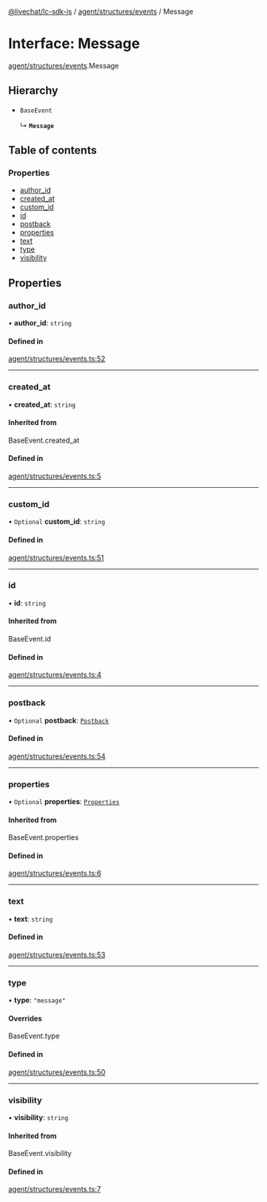 [@livechat/lc-sdk-js](../README.md) / [agent/structures/events](../modules/agent_structures_events.md) / Message

# Interface: Message

[agent/structures/events](../modules/agent_structures_events.md).Message

## Hierarchy

- `BaseEvent`

  ↳ **`Message`**

## Table of contents

### Properties

- [author\_id](agent_structures_events.Message.md#author_id)
- [created\_at](agent_structures_events.Message.md#created_at)
- [custom\_id](agent_structures_events.Message.md#custom_id)
- [id](agent_structures_events.Message.md#id)
- [postback](agent_structures_events.Message.md#postback)
- [properties](agent_structures_events.Message.md#properties)
- [text](agent_structures_events.Message.md#text)
- [type](agent_structures_events.Message.md#type)
- [visibility](agent_structures_events.Message.md#visibility)

## Properties

### author\_id

• **author\_id**: `string`

#### Defined in

[agent/structures/events.ts:52](https://github.com/livechat/lc-sdk-js/blob/a63b0a6/src/agent/structures/events.ts#L52)

___

### created\_at

• **created\_at**: `string`

#### Inherited from

BaseEvent.created\_at

#### Defined in

[agent/structures/events.ts:5](https://github.com/livechat/lc-sdk-js/blob/a63b0a6/src/agent/structures/events.ts#L5)

___

### custom\_id

• `Optional` **custom\_id**: `string`

#### Defined in

[agent/structures/events.ts:51](https://github.com/livechat/lc-sdk-js/blob/a63b0a6/src/agent/structures/events.ts#L51)

___

### id

• **id**: `string`

#### Inherited from

BaseEvent.id

#### Defined in

[agent/structures/events.ts:4](https://github.com/livechat/lc-sdk-js/blob/a63b0a6/src/agent/structures/events.ts#L4)

___

### postback

• `Optional` **postback**: [`Postback`](agent_structures_events.Postback.md)

#### Defined in

[agent/structures/events.ts:54](https://github.com/livechat/lc-sdk-js/blob/a63b0a6/src/agent/structures/events.ts#L54)

___

### properties

• `Optional` **properties**: [`Properties`](agent_structures_structures.Properties.md)

#### Inherited from

BaseEvent.properties

#### Defined in

[agent/structures/events.ts:6](https://github.com/livechat/lc-sdk-js/blob/a63b0a6/src/agent/structures/events.ts#L6)

___

### text

• **text**: `string`

#### Defined in

[agent/structures/events.ts:53](https://github.com/livechat/lc-sdk-js/blob/a63b0a6/src/agent/structures/events.ts#L53)

___

### type

• **type**: ``"message"``

#### Overrides

BaseEvent.type

#### Defined in

[agent/structures/events.ts:50](https://github.com/livechat/lc-sdk-js/blob/a63b0a6/src/agent/structures/events.ts#L50)

___

### visibility

• **visibility**: `string`

#### Inherited from

BaseEvent.visibility

#### Defined in

[agent/structures/events.ts:7](https://github.com/livechat/lc-sdk-js/blob/a63b0a6/src/agent/structures/events.ts#L7)
